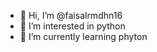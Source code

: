 - 👋 Hi, I’m @faisalrmdhn16
- 👀 I’m interested in python
- 🌱 I’m currently learning phyton

<!---
faisalrmdhn16/faisalrmdhn16 is a ✨ special ✨ repository because its `README.md` (this file) appears on your GitHub profile.
You can click the Preview link to take a look at your changes.
--->
